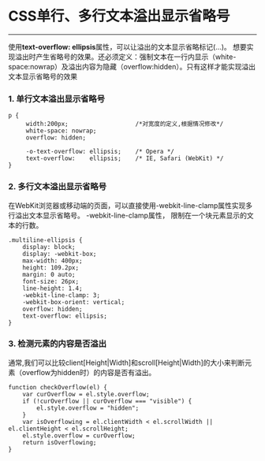 <link href="http://cdn.bootcss.com/highlight.js/8.0/styles/monokai_sublime.min.css" rel="stylesheet">
<script src="http://cdn.bootcss.com/highlight.js/8.0/highlight.min.js"></script>
<script >hljs.initHighlightingOnLoad();</script>


# CSS单行、多行文本溢出显示省略号
- - -  


使用**text-overflow: ellipsis**属性，可以让溢出的文本显示省略标记(…)。
想要实现溢出时产生省略号的效果。还必须定义：强制文本在一行内显示（white-space:nowrap）及溢出内容为隐藏（overflow:hidden）。只有这样才能实现溢出文本显示省略号的效果



### 1. 单行文本溢出显示省略号

    p {
         width:200px;                   /*对宽度的定义,根据情况修改*/
         white-space: nowrap;
         overflow: hidden;

         -o-text-overflow: ellipsis;    /* Opera */
         text-overflow:    ellipsis;    /* IE, Safari (WebKit) */
    }


### 2. 多行文本溢出显示省略号

在WebKit浏览器或移动端的页面，可以直接使用-webkit-line-clamp属性实现多行溢出文本显示省略号。
-webkit-line-clamp属性， 限制在一个块元素显示的文本的行数。

    .multiline-ellipsis {
        display: block;
        display: -webkit-box;
        max-width: 400px;
        height: 109.2px;
        margin: 0 auto;
        font-size: 26px;
        line-height: 1.4;
        -webkit-line-clamp: 3;
        -webkit-box-orient: vertical;
        overflow: hidden;
        text-overflow: ellipsis;
    }


### 3. 检测元素的内容是否溢出

通常,我们可以比较client[Height|Width]和scroll[Height|Width]的大小来判断元素（overflow为hidden时）的内容是否有溢出。

    function checkOverflow(el) {
        var curOverflow = el.style.overflow; 
        if (!curOverflow || curOverflow === "visible") {
            el.style.overflow = "hidden";
        }
        var isOverflowing = el.clientWidth < el.scrollWidth || el.clientHeight < el.scrollHeight;
        el.style.overflow = curOverflow;
        return isOverflowing;
    }

